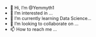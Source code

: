 - 👋 Hi, I’m @Yemmyth1
- 👀 I’m interested in ...
- 🌱 I’m currently learning Data Science...
- 💞️ I’m looking to collaborate on ...
- 📫 How to reach me ...

<!---
Yemmyth1/Yemmyth1 is a ✨ special ✨ repository because its `README.md` (this file) appears on your GitHub profile.
You can click the Preview link to take a look at your changes.
--->
